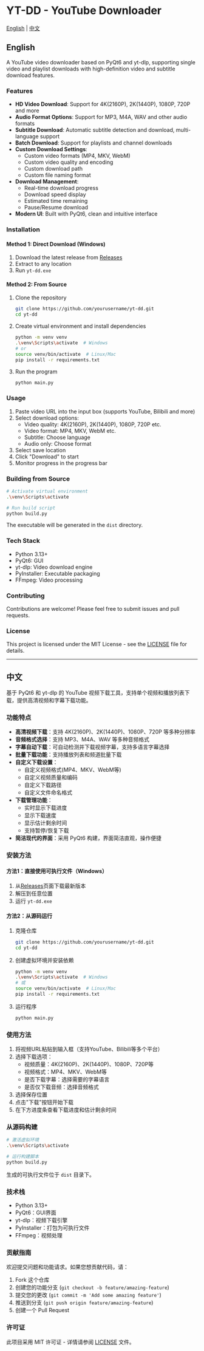 # YT-DD - YouTube Downloader

[English](#english) | [中文](#chinese)

<a name="english"></a>
## English

A YouTube video downloader based on PyQt6 and yt-dlp, supporting single video and playlist downloads with high-definition video and subtitle download features.

### Features

- **HD Video Download**: Support for 4K(2160P), 2K(1440P), 1080P, 720P and more
- **Audio Format Options**: Support for MP3, M4A, WAV and other audio formats
- **Subtitle Download**: Automatic subtitle detection and download, multi-language support
- **Batch Download**: Support for playlists and channel downloads
- **Custom Download Settings**:
  - Custom video formats (MP4, MKV, WebM)
  - Custom video quality and encoding
  - Custom download path
  - Custom file naming format
- **Download Management**:
  - Real-time download progress
  - Download speed display
  - Estimated time remaining
  - Pause/Resume download
- **Modern UI**: Built with PyQt6, clean and intuitive interface

### Installation

#### Method 1: Direct Download (Windows)

1. Download the latest release from [Releases](https://github.com/yourusername/yt-dd/releases)
2. Extract to any location
3. Run `yt-dd.exe`

#### Method 2: From Source

1. Clone the repository
   ```bash
   git clone https://github.com/yourusername/yt-dd.git
   cd yt-dd
   ```

2. Create virtual environment and install dependencies
   ```bash
   python -m venv venv
   .\venv\Scripts\activate  # Windows
   # or
   source venv/bin/activate  # Linux/Mac
   pip install -r requirements.txt
   ```

3. Run the program
   ```bash
   python main.py
   ```

### Usage

1. Paste video URL into the input box (supports YouTube, Bilibili and more)
2. Select download options:
   - Video quality: 4K(2160P), 2K(1440P), 1080P, 720P etc.
   - Video format: MP4, MKV, WebM etc.
   - Subtitle: Choose language
   - Audio only: Choose format
3. Select save location
4. Click "Download" to start
5. Monitor progress in the progress bar

### Building from Source

```bash
# Activate virtual environment
.\venv\Scripts\activate

# Run build script
python build.py
```

The executable will be generated in the `dist` directory.

### Tech Stack

- Python 3.13+
- PyQt6: GUI
- yt-dlp: Video download engine
- PyInstaller: Executable packaging
- FFmpeg: Video processing

### Contributing

Contributions are welcome! Please feel free to submit issues and pull requests.

### License

This project is licensed under the MIT License - see the [LICENSE](LICENSE) file for details.

---

<a name="chinese"></a>
## 中文

基于 PyQt6 和 yt-dlp 的 YouTube 视频下载工具，支持单个视频和播放列表下载，提供高清视频和字幕下载功能。

### 功能特点

- **高清视频下载**：支持 4K(2160P)、2K(1440P)、1080P、720P 等多种分辨率
- **音频格式选择**：支持 MP3、M4A、WAV 等多种音频格式
- **字幕自动下载**：可自动检测并下载视频字幕，支持多语言字幕选择
- **批量下载功能**：支持播放列表和频道批量下载
- **自定义下载设置**：
  - 自定义视频格式(MP4、MKV、WebM等)
  - 自定义视频质量和编码
  - 自定义下载路径
  - 自定义文件命名格式
- **下载管理功能**：
  - 实时显示下载进度
  - 显示下载速度
  - 显示估计剩余时间
  - 支持暂停/恢复下载
- **简洁现代的界面**：采用 PyQt6 构建，界面简洁直观，操作便捷

### 安装方法

#### 方法1：直接使用可执行文件（Windows）

1. 从[Releases](https://github.com/yourusername/yt-dd/releases)页面下载最新版本
2. 解压到任意位置
3. 运行 `yt-dd.exe`

#### 方法2：从源码运行

1. 克隆仓库
   ```bash
   git clone https://github.com/yourusername/yt-dd.git
   cd yt-dd
   ```

2. 创建虚拟环境并安装依赖
   ```bash
   python -m venv venv
   .\venv\Scripts\activate  # Windows
   # 或
   source venv/bin/activate  # Linux/Mac
   pip install -r requirements.txt
   ```

3. 运行程序
   ```bash
   python main.py
   ```

### 使用方法

1. 将视频URL粘贴到输入框（支持YouTube、Bilibili等多个平台）
2. 选择下载选项：
   - 视频质量：4K(2160P)、2K(1440P)、1080P、720P等
   - 视频格式：MP4、MKV、WebM等
   - 是否下载字幕：选择需要的字幕语言
   - 是否仅下载音频：选择音频格式
3. 选择保存位置
4. 点击"下载"按钮开始下载
5. 在下方进度条查看下载进度和估计剩余时间

### 从源码构建

```bash
# 激活虚拟环境
.\venv\Scripts\activate

# 运行构建脚本
python build.py
```

生成的可执行文件位于 `dist` 目录下。

### 技术栈

- Python 3.13+
- PyQt6：GUI界面
- yt-dlp：视频下载引擎
- PyInstaller：打包为可执行文件
- FFmpeg：视频处理

### 贡献指南

欢迎提交问题和功能请求。如果您想贡献代码，请：

1. Fork 这个仓库
2. 创建您的功能分支 (`git checkout -b feature/amazing-feature`)
3. 提交您的更改 (`git commit -m 'Add some amazing feature'`)
4. 推送到分支 (`git push origin feature/amazing-feature`)
5. 创建一个 Pull Request

### 许可证

此项目采用 MIT 许可证 - 详情请参阅 [LICENSE](LICENSE) 文件。 